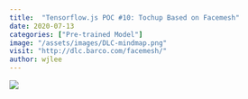 ```yaml
---
title:  "Tensorflow.js POC #10: Tochup Based on Facemesh"
date: 2020-07-13
categories: ["Pre-trained Model"]
image: "/assets/images/DLC-mindmap.png"
visit: "http://dlc.barco.com/facemesh/"
author: wjlee
---
```


[![](https://rebrand.ly/dlc_png_url)](https://rebrand.ly/dlc_uml_url)



